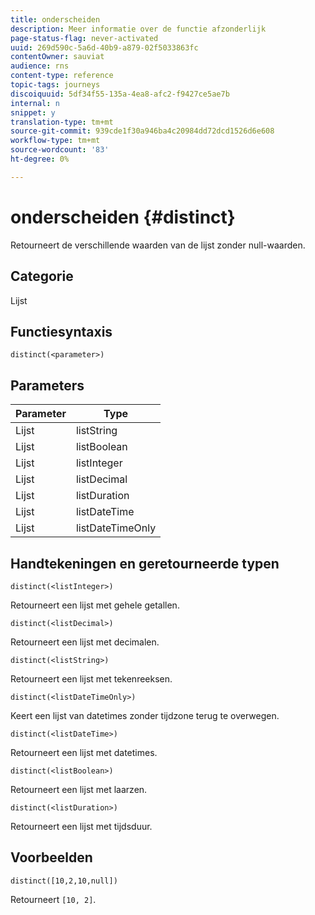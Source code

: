 ```yaml
---
title: onderscheiden
description: Meer informatie over de functie afzonderlijk
page-status-flag: never-activated
uuid: 269d590c-5a6d-40b9-a879-02f5033863fc
contentOwner: sauviat
audience: rns
content-type: reference
topic-tags: journeys
discoiquuid: 5df34f55-135a-4ea8-afc2-f9427ce5ae7b
internal: n
snippet: y
translation-type: tm+mt
source-git-commit: 939cde1f30a946ba4c20984dd72dcd1526d6e608
workflow-type: tm+mt
source-wordcount: '83'
ht-degree: 0%

---
```



# onderscheiden {#distinct}

Retourneert de verschillende waarden van de lijst zonder null-waarden.

## Categorie

Lijst

## Functiesyntaxis

`distinct(<parameter>)`

## Parameters

| Parameter | Type |
|-----------|------------------|
| Lijst | listString |
| Lijst | listBoolean |
| Lijst | listInteger |
| Lijst | listDecimal |
| Lijst | listDuration |
| Lijst | listDateTime |
| Lijst | listDateTimeOnly |

## Handtekeningen en geretourneerde typen

`distinct(<listInteger>)`

Retourneert een lijst met gehele getallen.

`distinct(<listDecimal>)`

Retourneert een lijst met decimalen.

`distinct(<listString>)`

Retourneert een lijst met tekenreeksen.

`distinct(<listDateTimeOnly>)`

Keert een lijst van datetimes zonder tijdzone terug te overwegen.

`distinct(<listDateTime>)`

Retourneert een lijst met datetimes.

`distinct(<listBoolean>)`

Retourneert een lijst met laarzen.

`distinct(<listDuration>)`

Retourneert een lijst met tijdsduur.

## Voorbeelden

`distinct([10,2,10,null])`

Retourneert `[10, 2]`.
